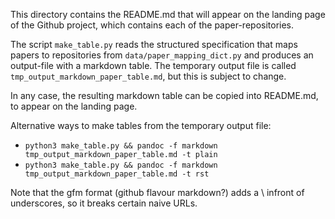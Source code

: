 This directory contains the README.md that will appear on the landing page of the Github project,
which contains each of the paper-repositories.

The script `make_table.py` reads the structured specification that maps papers to repositories from
`data/paper_mapping_dict.py` and produces an output-file with a markdown table. The temporary output
file is called `tmp_output_markdown_paper_table.md`, but this is subject to change.

In any case, the resulting markdown table can be copied into README.md, to appear on the landing page.

Alternative ways to make tables from the temporary output file:

- `python3 make_table.py && pandoc -f markdown tmp_output_markdown_paper_table.md -t plain`
- `python3 make_table.py && pandoc -f markdown tmp_output_markdown_paper_table.md -t rst`

Note that the gfm format (github flavour markdown?) adds a \ infront of underscores,
so it breaks certain naive URLs.
